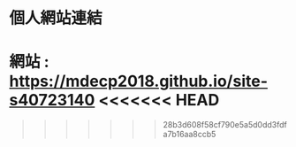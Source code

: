 # 個人網站連結
網站 : https://mdecp2018.github.io/site-s40723140
<<<<<<< HEAD
=======

>>>>>>> 28b3d608f58cf790e5a5d0dd3fdfa7b16aa8ccb5
